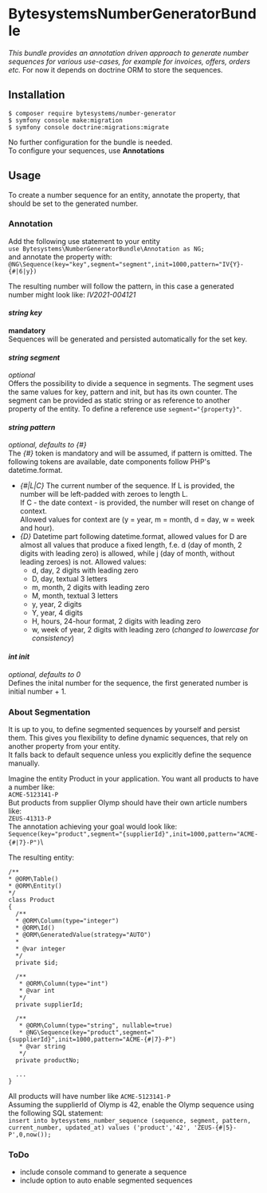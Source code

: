 # BytesystemsNumberGeneratorBundle
*This bundle provides an annotation driven approach to generate number sequences for various use-cases, for example for invoices, offers, orders etc.*
For now it depends on doctrine ORM to store the sequences.

## Installation
`$ composer require bytesystems/number-generator`\
`$ symfony console make:migration`\
`$ symfony console doctrine:migrations:migrate`

No further configuration for the bundle is needed.\
To configure your sequences, use **Annotations**

## Usage
To create a number sequence for an entity, annotate the property, that should be set to the generated number.

### Annotation
Add the following use statement to your entity\
`use Bytesystems\NumberGeneratorBundle\Annotation as NG;`  
and annotate the property with:\
`@NG\Sequence(key="key",segment="segment",init=1000,pattern="IV{Y}-{#|6|y})`

The resulting number will follow the pattern, in this case a generated number might look like:
*IV2021-004121*

#### *string key*
**mandatory**\
Sequences will be generated and persisted automatically for the set key.
#### *string segment*
*optional*\
Offers the possibility to divide a sequence in segments. The segment uses the same values for key, pattern and init, but has its own counter.
The segment can be provided as static string or as reference to another property of the entity.
To define a reference use `segment="{property}"`.
#### *string pattern*
*optional, defaults to {#}*\
The *{#}* token is mandatory and will be assumed, if pattern is omitted.
The following tokens are available, date components follow PHP's datetime.format.

- *{#|L|C}* The current number of the sequence.
  If L is provided, the number will be left-padded with zeroes to length L.\
  If C - the date context - is provided, the number will reset on change of context.\
  Allowed values for context are (y = year, m = month, d = day, w = week and hour).
- *{D}* Datetime part following datetime.format, allowed values for D are almost all values that produce a fixed length, f.e. d (day of month, 2 digits with leading zero) is allowed, while j (day of month, without leading zeroes) is not.
  Allowed values:
  - d, day, 2 digits with leading zero
  - D, day, textual 3 letters
  - m, month, 2 digits with leading zero
  - M, month, textual 3 letters
  - y, year, 2 digits
  - Y, year, 4 digits
  - H, hours, 24-hour format, 2 digits with leading zero
  - w, week of year, 2 digits with leading zero (*changed to lowercase for consistency*)

#### *int init*
*optional, defaults to 0*\
Defines the inital number for the sequence, the first generated number is initial number + 1.


### About Segmentation
It is up to you, to define segmented sequences by yourself and persist them.
This gives you flexibility to define dynamic sequences, that rely on another property from your entity.\
It falls back to default sequence unless you explicitly define the sequence manually.

Imagine the entity Product in your application. You want all products to have a number like:\
`ACME-5123141-P`\
But products from supplier Olymp should have their own article numbers like:\
`ZEUS-41313-P`\
The annotation achieving your goal would look like:\
`Sequence(key="product",segment="{supplierId}",init=1000,pattern="ACME-{#|7}-P")`\

The resulting entity:
```
/** 
* @ORM\Table()
* @ORM\Entity()
*/
class Product
{
  /**
  * @ORM\Column(type="integer")
  * @ORM\Id()
  * @ORM\GeneratedValue(strategy="AUTO")
  *
  * @var integer
  */
  private $id;

  /**
   * @ORM\Column(type="int")
   * @var int
   */
  private supplierId;

  /**
   * @ORM\Column(type="string", nullable=true)
   * @NG\Sequence(key="product",segment="{supplierId}",init=1000,pattern="ACME-{#|7}-P")
   * @var string
   */
  private productNo;
  
  ...
}
```
All products will have number like `ACME-5123141-P`\
Assuming the supplierId of Olymp is 42, 
enable the Olymp sequence using the following SQL statement:\
`insert into bytesystems_number_sequence (sequence, segment, pattern, current_number, updated_at) values ('product','42', 'ZEUS-{#|5}-P',0,now());` 

### ToDo
- include console command to generate a sequence
- include option to auto enable segmented sequences
